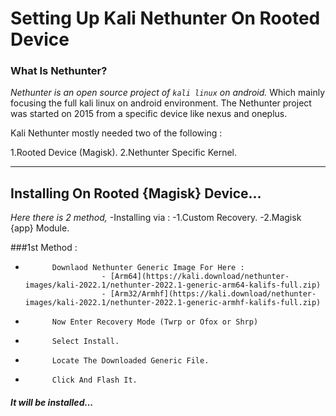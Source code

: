 # Setting Up **Kali Nethunter** On Rooted Device

### What Is Nethunter?
 
*Nethunter is an open source project of `kali linux` on android.*
Which mainly focusing the full kali linux on android environment.
The Nethunter project was started on 2015 from a specific device like nexus and oneplus.

Kali Nethunter mostly needed two of the following : 

  1.Rooted Device (Magisk).
  2.Nethunter Specific Kernel.

* * *

## Installing On Rooted {Magisk} Device...

   *Here there is 2 method,*
    -Installing via :
          -1.Custom Recovery.
          -2.Magisk {app} Module.

###1st Method : 

*           Downlaod Nethunter Generic Image For Here : 
                       - [Arm64](https://kali.download/nethunter-images/kali-2022.1/nethunter-2022.1-generic-arm64-kalifs-full.zip)
                       - [Arm32/Armhf](https://kali.download/nethunter-images/kali-2022.1/nethunter-2022.1-generic-armhf-kalifs-full.zip)

*           Now Enter Recovery Mode (Twrp or Ofox or Shrp)
*           Select Install.
*           Locate The Downloaded Generic File.
*           Click And Flash It.

##### It will be installed...
